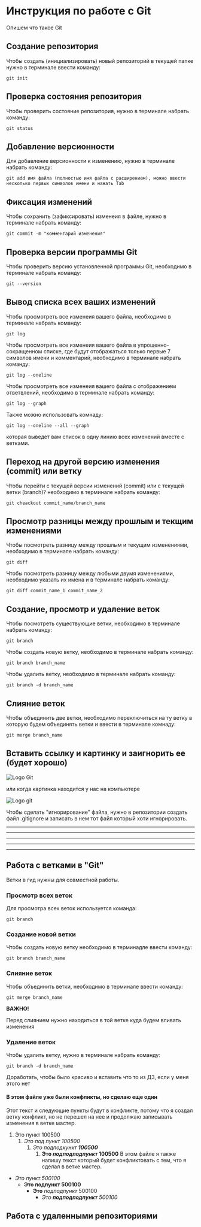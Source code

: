 # Инструкция по работе с Git

Опишем что такое Git

## Создание репозитория

Чтобы создать (инициализировать) новый репозиторий в текущей папке нужно в терминале ввести команду:

    git init

## Проверка состояния репозитория

Чтобы проверить состояние репозитория, нужно в терминале набрать команду:

    git status

## Добавление версионности

Для добавление версионности к изменению, нужно в терминале набрать команду:

    git add имя файла (полностью имя файла с расширением), можно ввести несколько первых символов имени и нажать Tab

## Фиксация изменений

Чтобы сохранить (зафиксировать) изменеия в файле, нужно в терминале набрать команду:

    git commit -m "комментарий изменения"

## Проверка версии программы Git

Чтобы проверить версию установленной программы Git, необходимо в терминале набрать команду:

    git --version

## Вывод списка всех ваших изменений

Чтобы просмотреть все изменеия вашего файла, необходимо в терминале набрать команду:

    git log

Чтобы просмотреть все изменеия вашего файла в упрощенно-сокращенном списке, где будут отображаться только первые 7 символов имени и комментарий, необходимо в терминале набрать команду:

    git log --oneline

Чтобы просмотреть все изменеия вашего файла с отображением ответвлений, необходимо в терминале набрать команду:

    git log --graph

Также можно использовать комнаду:

    git log --oneline --all --graph

которая выведет вам список в одну линию всех изменений вместе с ветками.


## Переход на другой версию изменения (commit) или ветку

Чтобы перейти с текущей версии изменений (commit) или с текущей ветки (branch)? необходимо в терминале набрать команду:

    git cheackout commit_name/branch_name

## Просмотр разницы между прошлым и текщим изменениями

Чтобы посмотреть разницу между прошлым и текущим изменениями, необходимо в терминале набрать команду:

    git diff

Чтобы посмотреть разницу между любыми двумя изменениями, необходимо указать их имена и в терминале набрать команду:

    git diff commit_name_1 commit_name_2
 
##  Создание, просмотр и удаление веток

Чтобы посмотреть существующие ветки, необходимо в терминале набрать команду:

    git branch

Чтобы создать новую ветку, необходимо в терминале набрать команду:

    git branch branch_name

Чтобы удалить ветку, необходимо в терминале набрать команду:

    git branch -d branch_name

## Слияние веток

Чтобы объединить две ветки, необходимо переключиться на ту ветку в которую будем объединять ветки и ввести в терминале комнаду:

    git merge branch_name

## Вставить ссылку и картинку и заигнорить ее (будет хорошо)

![Logo Git](https://fuzeservers.ru/wp-content/uploads/e/4/5/e4553ab0cd4508104a3196729458afab.png)

или когда картинка находится у нас на компьютере

![Logo git](img_336170.png)

Чтобы сделать "игнорирование" файла, нужно в репозитории создать файл .gitignore и записать в нем тот файл который хоти игнорировать.


***********
************************
*******************
***
***


## Работа с ветками в "Git"

Ветки в гид нужны для совместной работы.

### Просмотр всех веток

Для просмотра всех веток используется команда:

    git branch
    
### Создание новой ветки

Чтобы создать новую ветку необходимо в терминадле ввести команду:

    git branch branch_name
    
### Слияние веток

Чтобы объединить ветки, необходимо в терминале ввести команду:

    git merge branch_name

**ВАЖНО!**

Перед слиянием нужно находиться в той ветке куда будем вливать изменения

### Удаление веток

Чтобы удалить ветку, нужно в терминале набрать команду:

    git branch -d branch_name

Доработать, чтобы было красиво
и вставить что то из ДЗ, если у меня этого нет

#### __В этом файле уже были конфликты, но сделаю еще один__

Этот текст и следующие пункты будут в конфликте, потому что я создал ветку конфликт, но не перешел на нее и продолжаю записывать изменения в ветке мастер.

1. Это пункт 100500
    1. *Это под пункт 100500*
        1. *Это подподкункт __100500__*
            1. **Это _подподподпункт_ 100500**
В этом файле я также напишу текст который будет конфликтовать с тем, что я сделал в ветке мастер.

* _Это пункт 500100_
    * __Это подпункт 500100__
        * __Это__ _подподпункт_ 500100
            * _Это **подподподпункт** 500100_


## Работа с удаленными репозиториями
            
